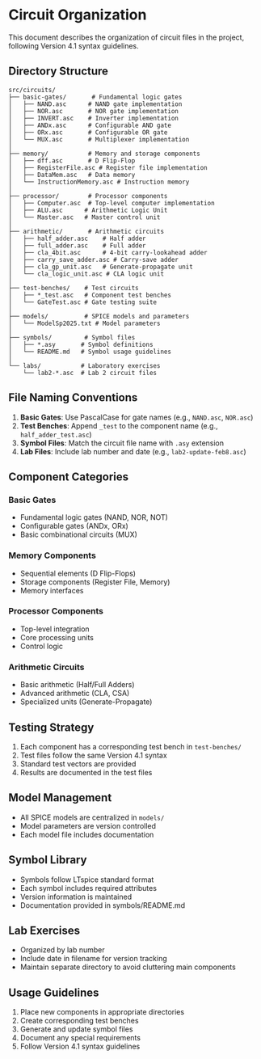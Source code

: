 # Circuit Organization

This document describes the organization of circuit files in the project, following Version 4.1 syntax guidelines.

## Directory Structure

```
src/circuits/
├── basic-gates/       # Fundamental logic gates
│   ├── NAND.asc      # NAND gate implementation
│   ├── NOR.asc       # NOR gate implementation
│   ├── INVERT.asc    # Inverter implementation
│   ├── ANDx.asc      # Configurable AND gate
│   ├── ORx.asc       # Configurable OR gate
│   └── MUX.asc       # Multiplexer implementation
│
├── memory/           # Memory and storage components
│   ├── dff.asc       # D Flip-Flop
│   ├── RegisterFile.asc # Register file implementation
│   ├── DataMem.asc   # Data memory
│   └── InstructionMemory.asc # Instruction memory
│
├── processor/        # Processor components
│   ├── Computer.asc  # Top-level computer implementation
│   ├── ALU.asc      # Arithmetic Logic Unit
│   └── Master.asc   # Master control unit
│
├── arithmetic/       # Arithmetic circuits
│   ├── half_adder.asc    # Half adder
│   ├── full_adder.asc    # Full adder
│   ├── cla_4bit.asc      # 4-bit carry-lookahead adder
│   ├── carry_save_adder.asc # Carry-save adder
│   ├── cla_gp_unit.asc   # Generate-propagate unit
│   └── cla_logic_unit.asc # CLA logic unit
│
├── test-benches/    # Test circuits
│   ├── *_test.asc   # Component test benches
│   └── GateTest.asc # Gate testing suite
│
├── models/          # SPICE models and parameters
│   └── ModelSp2025.txt # Model parameters
│
├── symbols/         # Symbol files
│   ├── *.asy       # Symbol definitions
│   └── README.md   # Symbol usage guidelines
│
└── labs/           # Laboratory exercises
    └── lab2-*.asc  # Lab 2 circuit files
```

## File Naming Conventions

1. **Basic Gates**: Use PascalCase for gate names (e.g., `NAND.asc`, `NOR.asc`)
2. **Test Benches**: Append `_test` to the component name (e.g., `half_adder_test.asc`)
3. **Symbol Files**: Match the circuit file name with `.asy` extension
4. **Lab Files**: Include lab number and date (e.g., `lab2-update-feb8.asc`)

## Component Categories

### Basic Gates
- Fundamental logic gates (NAND, NOR, NOT)
- Configurable gates (ANDx, ORx)
- Basic combinational circuits (MUX)

### Memory Components
- Sequential elements (D Flip-Flops)
- Storage components (Register File, Memory)
- Memory interfaces

### Processor Components
- Top-level integration
- Core processing units
- Control logic

### Arithmetic Circuits
- Basic arithmetic (Half/Full Adders)
- Advanced arithmetic (CLA, CSA)
- Specialized units (Generate-Propagate)

## Testing Strategy

1. Each component has a corresponding test bench in `test-benches/`
2. Test files follow the same Version 4.1 syntax
3. Standard test vectors are provided
4. Results are documented in the test files

## Model Management

- All SPICE models are centralized in `models/`
- Model parameters are version controlled
- Each model file includes documentation

## Symbol Library

- Symbols follow LTspice standard format
- Each symbol includes required attributes
- Version information is maintained
- Documentation provided in symbols/README.md

## Lab Exercises

- Organized by lab number
- Include date in filename for version tracking
- Maintain separate directory to avoid cluttering main components

## Usage Guidelines

1. Place new components in appropriate directories
2. Create corresponding test benches
3. Generate and update symbol files
4. Document any special requirements
5. Follow Version 4.1 syntax guidelines 